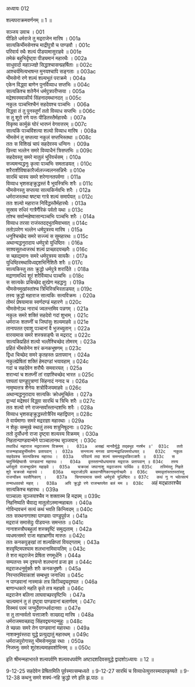 अध्यायः 012

शल्यपराक्रमवर्णनम् ॥ 1 ॥

सञ्जय उवाच ।	001  
पीडिते धर्मराजे तु मद्रराजेन मारिष ।	001a  
सात्यकिर्भीमसेनश्च माद्रीपुत्रौ च पाण्डवौ ।	001c  
परिवार्य रथैः शल्यं पीडयामासुराहवे ॥	001e  
तमेकं बहुभिर्दृष्ट्वा पीड्यमानं महारथैः ।	002a  
साधुवादो महाञ्जज्ञे सिद्धाश्चासन्प्रहर्षिताः ॥	002c  
आश्चर्यमित्यभाषन्त मुनयश्चापि सङ्गताः ॥	003ac  
भीमसेनो रणे शल्यं शल्यभूतं पराक्रमे ।	004a  
एकेन विद्ध्वा बाणेन पुनर्विव्याध सप्तभिः ॥	004c  
सात्यकिश्च शतेनैनं धर्मपुत्रपरीप्सया ।	005a  
मद्रेश्वरमवाकीर्य सिंहनादमथानदत् ॥	005c  
नकुलः पञ्चभिश्चैनं सहदेवश्च पञ्चभिः ।	006a  
विद्ध्वा तं तु पुनस्तूर्णं ततो विव्याध सप्तभिः ॥	006c  
स तु शूरो रणे यत्तः पीडितस्तैर्महारथैः ।	007a  
विकृष्य कार्मुकं घोरं भारघ्नं वेगवत्तरम् ॥	007c  
सात्यकिं पञ्चविंशत्या शल्यो विव्याध मारिष ।	008a  
भीमसेनं तु सप्तत्या नकुलं सप्तभिस्तथा ॥	008c  
ततः स विशिखं चापं सहदेवस्य धन्विनः ।	009a  
छित्त्वा भल्लेन समरे विव्याधैनं त्रिसप्तभिः ॥	009c  
सहदेवस्तु समरे मातुलं भूरिवर्चसम् ।	010a  
सज्यमन्यद्धनुः कृत्वा पञ्चभिः समताडयत् ।	010c  
शरैराशीविषाकारैर्ज्वलज्ज्वलनसन्निभैः ॥	010e  
सारथिं चास्य समरे शरेणानतपर्वणा ।	011a  
विव्याध भृशसङ्क्रुद्धस्तं वै भूयस्त्रिभिः शरैः ॥	011c  
भीमसेनस्तु सप्तत्या सात्यकिर्नवभिः शरैः ।	012a  
धर्मराजस्तथा षष्ट्या गात्रे शल्यं समार्पयत् ॥	012c  
ततः शल्यो महाराज निर्विद्धस्तैर्महारथैः ।	013a  
सुस्राव रुधिरं गात्रैर्गैरिकं पर्वतो यथा ॥	013c  
तांश्च सर्वान्महेष्वासान्पञ्चभिः पञ्चभिः शरैः ।	014a  
विव्याध तरसा राजंस्तदद्भुतमिवाभवत् ॥	014c  
ततोऽपरेण भल्लेन धर्मपुत्रस्य मारिष ।	015a  
धनुश्चिच्छेद समरे सज्ज्यं स सुमहारथः ॥	015c  
अथान्यद्धनुरादाय धर्मपुत्रो युधिष्ठिरः ।	016a  
साश्वसूतध्वजरथं शल्यं प्राच्छादयच्छरैः ॥	016c  
स च्छाद्यमानः समरे धर्मपुत्रस्य सायकैः ।	017a  
युधिष्ठिरमथाविध्यद्दशभिर्निशितैः शरैः ॥	017c  
सात्यकिस्तु ततः क्रुद्धो धर्मपुत्रे शरार्दिते ।	018a  
मद्राणामधिपं शूरं शरैर्विव्याध पञ्चभिः ॥	018c  
स सात्यकेः प्रचिच्छेद क्षुरप्रेण महद्धनुः ।	019a  
भीमसेनमुखांस्तांश्च त्रिभिस्त्रिभिरताडयत् ॥	019c  
तस्य क्रुद्धो महाराज सात्यकिः सत्यविक्रमः ।	020a  
तोमरं प्रेषयामास स्वर्णदण्डं महारणे ॥	020c  
भीमसेनोऽथ नाराचं ज्वलन्तमिव पन्नगम् ।	021a  
नकुलः समरे शक्तिं सहदेवो गदां शुभाम् ।	021c  
धर्मराजः शतघ्नीं च जिघांसुः शल्यमाहवे ॥	021e  
तानापतत एवाशु पञ्चानां वै भुजच्युतान् ।	022a  
वारयामास समरे शस्त्रसङ्घैः स मद्रराट् ॥	022c  
सात्यकिप्रहितं शल्यो भल्लैश्चिच्छेद तोमरम् ।	023a  
प्रहितं भीमसेनेन शरं कनकभूषणम् ॥	023c  
द्विधा चिच्छेद समरे कृतहस्तः प्रतापवान् ।	024a  
नकुलप्रेषितां शक्तिं हेमदण्डां भयावहाम् ॥	024c  
गदां च सहदेवेन शरौघैः समवारयत् ।	025a  
शराभ्यां च शतघ्नीं तां राज्ञश्चिच्छेद भारत ॥	025c  
पश्यतां पाण्डुपुत्राणां सिंहनादं ननाद च ।	026a  
नामृष्यत्तत्र शैनेयः शत्रोर्विजयमाहवे ॥	026c  
अथान्यद्धनुरादाय सात्यकिः क्रोधमूर्च्छितः ।	027a  
द्वाभ्यां मद्रेश्वरं विद्ध्वा सारथिं च त्रिभिः शरैः ॥	027c  
ततः शल्यो रणे राजन्सर्वांस्तान्दशभिः शरैः ।	028a  
विव्याध भृशसङ्क्रुद्धस्तोत्रैरिव महाद्विपान् ॥	028c  
ते वार्यमाणाः समरे मद्रराज्ञा महारथाः ।	029a  
न शेकुः सम्मुखे स्थातुं तस्य शत्रुनिषूदनाः ॥	029c  
ततो दुर्योधनो राजा दृष्ट्वा शल्यस्य विक्रमम् ।	030a  
निहतान्पाण्डवान्मेने पाञ्चालानथ सृञ्जयान् ।	030c  
`तथाविधं महाराज मद्रराजस्य विक्रमम् ।	031a  
असह्यं मानवैर्युद्धे तद्बभूव नरर्षभ ॥'	031c  
ततो राजन्महाबाहुर्भीमसेनः प्रतापवान् ।	032a  
सन्त्यज्य मनसा प्राणान्मद्राधिपमयोधयत् ॥	032c  
नकुलः सहदेवश्च सात्यकिश्च महारथः ।	033a  
परिवार्य तदा शल्यं समन्ताद्व्यकिरञ्शरैः ॥	033c  
स चतुर्भिर्महेष्वासैः पाण्डवानां महारथः ।	034a  
वृतस्तान्योधयामास मद्रराजः प्रतापवान् ॥	034c  
तस्य धर्मसुतो राजन्क्षुरप्रेण महाहवे ।	035a  
चक्ररक्षं जघानाशु मद्रराजस्य पार्थिवः ॥	035c  
तस्मिंस्तु निहते शूरे चक्ररक्षे महारथे ।	036a  
मद्रराजोऽपि बलवान्सैनिकानावृणोच्छरैः ॥	036c  
समावृतांस्ततस्तांस्तु राजन्वीक्ष्य स्वसैनिकान् ।	037a  
चिन्तयामास समरे धर्मपुत्रो युधिष्ठिरः ॥	037c  
कथं नु न भवेत्सत्यं तन्माधववचो महत् ।	038a  
अपि क्रुद्धो रणे राजन्क्षपयेत बलं मम ॥	038c  
`अहं मद्भ्रातरश्चैव सात्यकिश्च महारथः ।	039a  
पाञ्चालाः सृञ्जयाश्चैव न शक्तास्म हि मद्रपम् ॥	039c  
निहनिष्यति चैवाद्य मातुलोऽस्मान्महाबलः ।	040a  
गोविन्दवचनं सत्यं कथं भवति किन्त्विदम् ॥	040c  
ततः सरथनागाश्वा पाण्डवाः पाण्डुपूर्वज ।	041a  
मद्रराजं समासेदुः पीडयन्तः समन्ततः ॥	041c  
नानाशस्त्रौघबहुलां शस्त्रवृष्टिं समुद्यताम् ।	042a  
व्यधमत्समरे राजा महाभ्राणीव मारुतः ॥	042c  
ततः कनकपुङ्खां तां शल्यक्षिप्तां वियद्गताम् ।	043a  
शरवृष्टिमपश्याम शलभानामिवायतिम् ॥	043c  
ते शरा मद्रराजेन प्रेषिता रणमूर्धनि ।	044a  
सम्पतन्तः स्म दृश्यन्ते शलभानां व्रजा इव ॥	044c  
मद्रराजधनुर्मुक्तैः शरैः कनकभूषणैः ।	045a  
निरन्तरमिवाकाशं सम्बभूव जनाधिप ॥	045c  
न पाण्डवानां नास्माकं तत्र किञ्चिद्व्यदृश्यत ।	046a  
बाणान्धकारे महति कृते तत्र महाहवे ॥	046c  
मद्रराजेन बलिना लाघवाच्छरवृष्टिभिः ।	047a  
चाल्यमानं तु तं दृष्ट्वा पाण्डवानां बलार्णवम् ।	047c  
विस्मयं परमं जग्मुर्देवगन्धर्वदानवाः ॥	047e  
स तु तान्सर्वतो यत्ताञ्शरैः सञ्छाद्य मारिष ।	048a  
धर्मराजमवच्छाद्य सिंहवद्व्यनदन्मुहुः ॥	048c  
ते च्छन्नाः समरे तेन पाण्डवानां महारथाः ।	049a  
नाशक्नुवंस्तदा युद्धे प्रत्युद्यातुं महारथम् ॥	049c  
धर्मराजपुरोगास्तु भीमसेनमुखा रथाः ।	050a  
निजघ्नुः समरे शूरंशल्यमाहवशोभिनम् ॥ ॥	050c  

इति श्रीमन्महाभारते शल्यपर्वणि शल्यवधपर्वणि अष्टादशदिवसयुद्धे द्वादशोऽध्यायः ॥ 12 ॥

9-12-25 सहदेवेन प्रेषितामिति पूर्वस्मात्सम्बध्यते ॥ 9-12-27 सारथिं च विव्याधेत्युत्तरस्मादपकृष्यते ॥ 9-12-38 कथनु समरे शक्यं-नहि क्रुद्धो रणे इति झ.पाठः ॥
